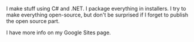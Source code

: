 I make stuff using C# and .NET. I package everything in installers. I try to make everything open-source, but don't be surprised if I forget to publish the open source part.

I have more info on my Google Sites page.

